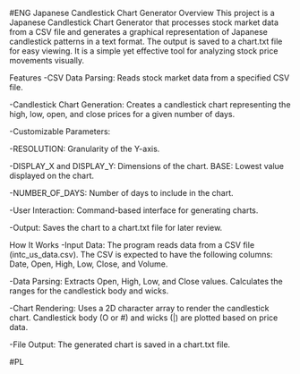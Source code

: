 #ENG
Japanese Candlestick Chart Generator Overview
This project is a Japanese Candlestick Chart Generator that processes stock market data from a CSV file and generates a graphical representation of Japanese candlestick patterns in a text format. The output is saved to a chart.txt file for easy viewing. It is a simple yet effective tool for analyzing stock price movements visually.

Features
-CSV Data Parsing: Reads stock market data from a specified CSV file.

-Candlestick Chart Generation: Creates a candlestick chart representing the high, low, open, and close prices for a given number of days.

-Customizable Parameters:

-RESOLUTION: Granularity of the Y-axis.

-DISPLAY_X and DISPLAY_Y: Dimensions of the chart.
BASE: Lowest value displayed on the chart.

-NUMBER_OF_DAYS: Number of days to include in the chart.

-User Interaction: Command-based interface for generating charts.

-Output: Saves the chart to a chart.txt file for later review.


How It Works
-Input Data: The program reads data from a CSV file (intc_us_data.csv).
The CSV is expected to have the following columns: Date, Open, High, Low, Close, and Volume.

-Data Parsing:
Extracts Open, High, Low, and Close values.
Calculates the ranges for the candlestick body and wicks.

-Chart Rendering:
Uses a 2D character array to render the candlestick chart.
Candlestick body (O or #) and wicks (|) are plotted based on price data.

-File Output:
The generated chart is saved in a chart.txt file.

#PL
